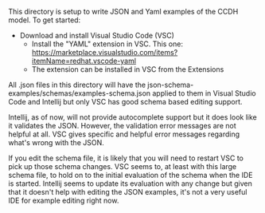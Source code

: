 This directory is setup to write JSON and Yaml examples of the CCDH model. To get started:

  - Download and install Visual Studio Code (VSC)
    - Install the "YAML" extension in VSC. This one: https://marketplace.visualstudio.com/items?itemName=redhat.vscode-yaml
    - The extension can be installed in VSC from the Extensions


All .json files in this directory will have the json-schema-examples/schemas/examples-schema.json applied to them in Visual Studio Code and Intellij but only VSC has good schema based editing support.

Intellij, as of now, will not provide autocomplete support but it does look like it validates the JSON. However, the validation error messages are not helpful at all. VSC gives specific and helpful error messages regarding what's wrong with the JSON.

If you edit the schema file, it is likely that you will need to restart VSC to pick up those schema changes. VSC seems to, at least with this large schema file, to hold on to the initial evaluation of the schema when the IDE is started. Intellij seems to update its evaluation with any change but given that it doesn't help with editing the JSON examples, it's not a very useful IDE for example editing right now.

